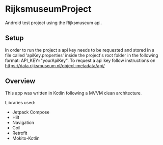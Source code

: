 # RijksmuseumProject

Android test project using the Rijksmuseum api.

## Setup
In order to run the project a api key needs to be requested and stored in a file called 'apiKey.properties' inside the project's root folder in the following format: API_KEY="yourApiKey".
To request a api key follow instructions on https://data.rijksmuseum.nl/object-metadata/api/

## Overview
This app was written in Kotlin following a MVVM clean architecture.

Libraries used:
* Jetpack Compose 
* Hilt
* Navigation
* Coil
* Retrofit
* Mokito-Kotlin

